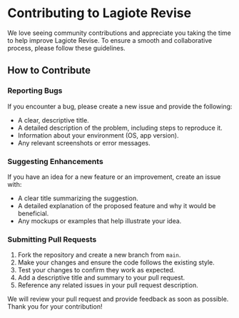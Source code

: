 # Contributing to Lagiote Revise

We love seeing community contributions and appreciate you taking the time to help improve Lagiote Revise. To ensure a smooth and collaborative process, please follow these guidelines.

## How to Contribute

### Reporting Bugs

If you encounter a bug, please create a new issue and provide the following:

- A clear, descriptive title.
- A detailed description of the problem, including steps to reproduce it.
- Information about your environment (OS, app version).
- Any relevant screenshots or error messages.

### Suggesting Enhancements

If you have an idea for a new feature or an improvement, create an issue with:

- A clear title summarizing the suggestion.
- A detailed explanation of the proposed feature and why it would be beneficial.
- Any mockups or examples that help illustrate your idea.

### Submitting Pull Requests

1. Fork the repository and create a new branch from `main`.
2. Make your changes and ensure the code follows the existing style.
3. Test your changes to confirm they work as expected.
4. Add a descriptive title and summary to your pull request.
5. Reference any related issues in your pull request description.

We will review your pull request and provide feedback as soon as possible. Thank you for your contribution!
